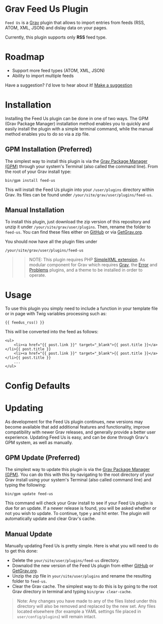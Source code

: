 # Grav Feed Us Plugin

`Feed Us` is a [Grav](http://github.com/getgrav/grav) plugin that allows to import entries from feeds (RSS, ATOM, XML, JSON) and dislay data on your pages.

Currently, this plugin supports only __RSS__ feed type.

# Roadmap

- Support more feed types (ATOM, XML, JSON)
- Ability to import multiple feeds

Have a suggestion? I'd love to hear about it! [Make a suggestion](https://github.com/orx57/grav-plugin-feed-us/issues)

# Installation

Installing the Feed Us plugin can be done in one of two ways. The GPM (Grav Package Manager) installation method enables you to quickly and easily install the plugin with a simple terminal command, while the manual method enables you to do so via a zip file. 

## GPM Installation (Preferred)

The simplest way to install this plugin is via the [Grav Package Manager (GPM)](http://learn.getgrav.org/advanced/grav-gpm) through your system's Terminal (also called the command line).  From the root of your Grav install type:

    bin/gpm install feed-us

This will install the Feed Us plugin into your `/user/plugins` directory within Grav. Its files can be found under `/your/site/grav/user/plugins/feed-us`.

## Manual Installation

To install this plugin, just download the zip version of this repository and unzip it under `/your/site/grav/user/plugins`. Then, rename the folder to `feed-us`. You can find these files either on [GitHub](https://github.com/orx57/grav-plugin-feed-us) or via [GetGrav.org](http://getgrav.org/downloads/plugins#extras).

You should now have all the plugin files under

    /your/site/grav/user/plugins/feed-us

>> NOTE: This plugin requires PHP [SimpleXML extension](https://secure.php.net/manual/en/book.simplexml.php). As modular component for Grav which requires [Grav](http://github.com/getgrav/grav), the [Error](https://github.com/getgrav/grav-plugin-error) and [Problems](https://github.com/getgrav/grav-plugin-problems) plugins, and a theme to be installed in order to operate.

# Usage

To use this plugin you simply need to include a function in your template file or in page with Twig variables processing such as:

```
{{ feedus_rss() }}
```

This will be converted into the feed as follows:

```
<ul>
    <li><a href="{{ post.link }}" target="_blank">{{ post.title }}</a></li>{{ post.title }}
    <li><a href="{{ post.link }}" target="_blank">{{ post.title }}</a></li>{{ post.title }}
    ...
</ul>
```

# Config Defaults

# Updating

As development for the Feed Us plugin continues, new versions may become available that add additional features and functionality, improve compatibility with newer Grav releases, and generally provide a better user experience. Updating Feed Us is easy, and can be done through Grav's GPM system, as well as manually.

## GPM Update (Preferred)

The simplest way to update this plugin is via the [Grav Package Manager (GPM)](http://learn.getgrav.org/advanced/grav-gpm). You can do this with this by navigating to the root directory of your Grav install using your system's Terminal (also called command line) and typing the following:

    bin/gpm update feed-us

This command will check your Grav install to see if your Feed Us plugin is due for an update. If a newer release is found, you will be asked whether or not you wish to update. To continue, type `y` and hit enter. The plugin will automatically update and clear Grav's cache.

## Manual Update

Manually updating Feed Us is pretty simple. Here is what you will need to do to get this done:

* Delete the `your/site/user/plugins/feed-us` directory.
* Downalod the new version of the Feed Us plugin from either [GitHub](https://github.com/orx57/grav-plugin-feed-us) or [GetGrav.org](http://getgrav.org/downloads/plugins#extras).
* Unzip the zip file in `your/site/user/plugins` and rename the resulting folder to `feed-us`.
* Clear the Grav cache. The simplest way to do this is by going to the root Grav directory in terminal and typing `bin/grav clear-cache`.

> Note: Any changes you have made to any of the files listed under this directory will also be removed and replaced by the new set. Any files located elsewhere (for example a YAML settings file placed in `user/config/plugins`) will remain intact.